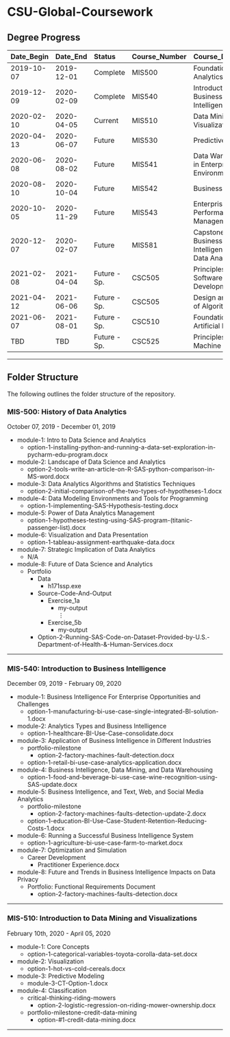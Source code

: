 # CSU-Global-Coursework

## Degree Progress

|Date_Begin |Date_End   |Status       |Course_Number |Course_Description                                  
|:----------|:----------|:------------|:-------------|:---------------------------------------------------
|2019-10-07 |2019-12-01 |Complete     |MIS500        |Foundations of Data Analytics                       
|2019-12-09 |2020-02-09 |Complete     |MIS540        |Introduction to Business Intelligence               
|2020-02-10 |2020-04-05 |Current      |MIS510        |Data Mining and Visualization                       
|2020-04-13 |2020-06-07 |Future       |MIS530        |Predictive Analytics                                
|2020-06-08 |2020-08-02 |Future       |MIS541        |Data Warehousing in Enterprise Environments         
|2020-08-10 |2020-10-04 |Future       |MIS542        |Business Analytics                                  
|2020-10-05 |2020-11-29 |Future       |MIS543        |Enterprise Performance Management                   
|2020-12-07 |2020-02-07 |Future       |MIS581        |Capstone - Business Intelligence and Data Analytics 
|2021-02-08 |2021-04-04 |Future - Sp. |CSC505        |Principles of Software Development                  
|2021-04-12 |2021-06-06 |Future - Sp. |CSC505        |Design and Analysis of Algorithms                   
|2021-06-07 |2021-08-01 |Future - Sp. |CSC510        |Foundations of Artificial Intelligence   
|TBD        |TBD        |Future - Sp. |CSC525        |Principles of Machine Learning

***

## Folder Structure

The following outlines the folder structure of the repository.

### MIS-500: History of Data Analytics

October 07, 2019 - December 01, 2019

* module-1: Intro to Data Science and Analytics
    - option-1-installing-python-and-running-a-data-set-exploration-in-pycharm-edu-program.docx
* module-2: Landscape of Data Science and Analytics
    - option-2-tools-write-an-article-on-R-SAS-python-comparison-in-MS-word.docx
* module-3: Data Analytics Algorithms and Statistics Techniques
    - option-2-initial-comparison-of-the-two-types-of-hypotheses-1.docx
* module-4: Data Modeling Environments and Tools for Programming
    - option-1-implementing-SAS-Hypothesis-testing.docx
* module-5: Power of Data Analytics Management
    - option-1-hypotheses-testing-using-SAS-program-(titanic-passenger-list).docx
* module-6: Visualization and Data Presentation
    - option-1-tableau-assignment-earthquake-data.docx
* module-7: Strategic Implication of Data Analytics
    - N/A
* module-8: Future of Data Science and Analytics
    - Portfolio
        + Data
            - h171ssp.exe
        + Source-Code-And-Output
            - Exercise_1a
                + my-output <br/>
<span>&#8942;</span>
            - Exercise_5b
                + my-output
        + Option-2-Running-SAS-Code-on-Dataset-Provided-by-U.S.-Department-of-Health-&-Human-Services.docx
        
*** 

### MIS-540: Introduction to Business Intelligence

December 09, 2019 - February 09, 2020

* module-1: Business Intelligence For Enterprise Opportunities and Challenges
    - option-1-manufacturing-bi-use-case-single-integrated-BI-solution-1.docx
* module-2: Analytics Types and Business Intelligence
    - option-1-healthcare-BI-Use-Case-consolidate.docx
* module-3: Application of Business Intelligence in Different Industries
    - portfolio-milestone
        + option-2-factory-machines-fault-detection.docx
    - option-1-retail-bi-use-case-analytics-application.docx
* module-4: Business Intelligence, Data Mining, and Data Warehousing
    - option-1-food-and-beverage-bi-use-case-wine-recognition-using-SAS-update.docx
* module-5: Business Intelligence, and Text, Web, and Social Media Analytics
    - portfolio-milestone
        + option-2-factory-machines-faults-detection-update-2.docx
    - option-1-education-BI-Use-Case-Student-Retention-Reducing-Costs-1.docx
* module-6: Running a Successful Business Intelligence System
    - option-1-agriculture-bi-use-case-farm-to-market.docx
* module-7: Optimization and Simulation
    - Career Development
        + Practitioner Experience.docx
* module-8: Future and Trends in Business Intelligence Impacts on Data Privacy
    - Portfolio: Functional Requirements Document
        + option-2-factory-machines-faults-detection.docx
        
***

### MIS-510: Introduction to Data Mining and Visualizations

February 10th, 2020 - April 05, 2020

* module-1: Core Concepts
    - option-1-categorical-variables-toyota-corolla-data-set.docx
* module-2: Visualization
    - option-1-hot-vs-cold-cereals.docx
* module-3: Predictive Modeling
    - module-3-CT-Option-1.docx
* module-4: Classification
    - critical-thinking-riding-mowers
        + option-2-logistic-regression-on-riding-mower-ownership.docx
    - portfolio-milestone-credit-data-mining
        + option-#1-credit-data-mining.docx
        
***
